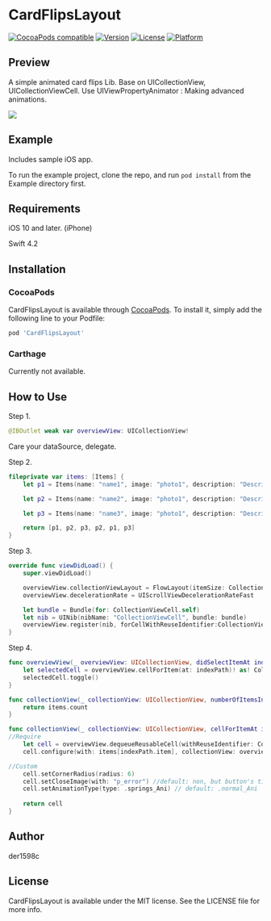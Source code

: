 # CardFlipsLayout

[![CocoaPods compatible](https://img.shields.io/badge/CocoaPods-compatible-green.svg?style=flat)](https://cocoapods.org)
[![Version](https://img.shields.io/cocoapods/v/CardFlipsLayout.svg?style=flat)](https://cocoapods.org/pods/CardFlipsLayout)
[![License](https://img.shields.io/cocoapods/l/CardFlipsLayout.svg?style=flat)](https://cocoapods.org/pods/CardFlipsLayout)
[![Platform](https://img.shields.io/cocoapods/p/CardFlipsLayout.svg?style=flat)](https://cocoapods.org/pods/CardFlipsLayout)

## Preview

A simple animated card flips Lib.
Base on UICollectionView, UICollectionViewCell.
Use UIViewPropertyAnimator : Making advanced animations.

![](https://github.com/der1598c/CardFlipsLayout/blob/master/demo.gif)

## Example

Includes sample iOS app.

To run the example project, clone the repo, and run `pod install` from the Example directory first.

## Requirements

iOS 10 and later. (iPhone)

Swift 4.2

## Installation

### CocoaPods

CardFlipsLayout is available through [CocoaPods](https://cocoapods.org). To install
it, simply add the following line to your Podfile:

```ruby
pod 'CardFlipsLayout'
```

### Carthage

Currently not available.

## How to Use

Step 1.

```swift
@IBOutlet weak var overviewView: UICollectionView!
```
Care your dataSource, delegate.

Step 2.

```swift
fileprivate var items: [Items] {
    let p1 = Items(name: "name1", image: "photo1", description: "Description Text.")

    let p2 = Items(name: "name2", image: "photo1", description: "Description Text.")

    let p3 = Items(name: "name3", image: "photo1", description: "Description Text.")

    return [p1, p2, p3, p2, p1, p3]
}
```

Step 3.

```swift
override func viewDidLoad() {
    super.viewDidLoad()

    overviewView.collectionViewLayout = FlowLayout(itemSize: CollectionViewCell.cellSize);
    overviewView.decelerationRate = UIScrollViewDecelerationRateFast

    let bundle = Bundle(for: CollectionViewCell.self)
    let nib = UINib(nibName: "CollectionViewCell", bundle: bundle)
    overviewView.register(nib, forCellWithReuseIdentifier:CollectionViewCell.identifier)
}
```

Step 4.

```swift
func overviewView(_ overviewView: UICollectionView, didSelectItemAt indexPath: IndexPath) {
    let selectedCell = overviewView.cellForItem(at: indexPath)! as! CollectionViewCell
    selectedCell.toggle()
}

func collectionView(_ collectionView: UICollectionView, numberOfItemsInSection section: Int) -> Int {
    return items.count
}

func collectionView(_ collectionView: UICollectionView, cellForItemAt indexPath: IndexPath) -> UICollectionViewCell {
//Require
    let cell = overviewView.dequeueReusableCell(withReuseIdentifier: CollectionViewCell.identifier, for: indexPath) as! CollectionViewCell
    cell.configure(with: items[indexPath.item], collectionView: overviewView, index: indexPath.row)

//Custom
    cell.setCornerRadius(radius: 6)
    cell.setCloseImage(with: "p_error") //default: non, but button's title is "⊠".
    cell.setAnimationType(type: .springs_Ani) // default: .normal_Ani
    
    return cell
}
```

## Author

der1598c

## License

CardFlipsLayout is available under the MIT license. See the LICENSE file for more info.
